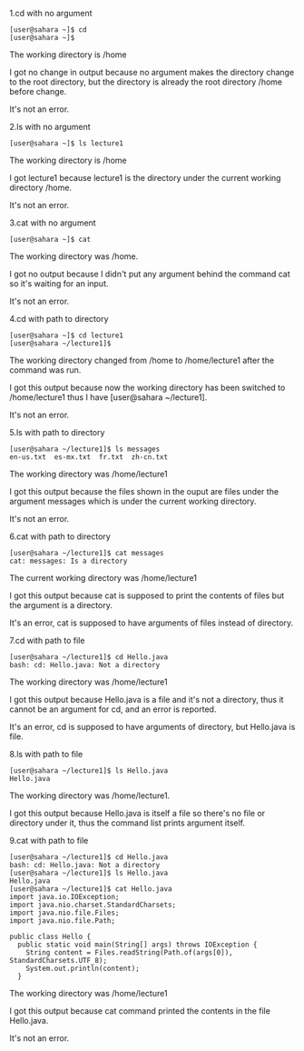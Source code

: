 1.cd with no argument
```
[user@sahara ~]$ cd
[user@sahara ~]$ 
```
The working directory is /home

I got no change in output because no argument makes the directory change to the root directory, but the directory is already the root directory /home before change.

It's not an error.

2.ls with no argument

```
[user@sahara ~]$ ls lecture1
```
The working directory is /home

I got lecture1 because lecture1 is the directory under the current working directory /home.

It's not an error.

3.cat with no argument

```
[user@sahara ~]$ cat
```
The working directory was /home.

I got no output because I didn't put any argument behind the command cat so it's waiting for an input.

It's not an error.

4.cd with path to directory

```
[user@sahara ~]$ cd lecture1
[user@sahara ~/lecture1]$ 
```

The working directory changed from /home to /home/lecture1 after the command was run.

I got this output because now the working directory has been switched to /home/lecture1 thus I have [user@sahara ~/lecture1].

It's not an error.

5.ls with path to directory

```
[user@sahara ~/lecture1]$ ls messages
en-us.txt  es-mx.txt  fr.txt  zh-cn.txt
```

The working directory was /home/lecture1

I got this output because the files shown in the ouput are files under the argument messages which is under the current working directory.

It's not an error.

6.cat with path to directory

```
[user@sahara ~/lecture1]$ cat messages
cat: messages: Is a directory
```

The current working directory was /home/lecture1

I got this output because cat is supposed to print the contents of files but the argument is a directory.

It's an error, cat is supposed to have arguments of files instead of directory.

7.cd with path to file

```
[user@sahara ~/lecture1]$ cd Hello.java
bash: cd: Hello.java: Not a directory
```

The working directory was /home/lecture1

I got this output because Hello.java is a file and it's not a directory, thus it cannot be an argument for cd, and an error is reported.

It's an error, cd is supposed to have arguments of directory, but Hello.java is file.

8.ls with path to file

```
[user@sahara ~/lecture1]$ ls Hello.java
Hello.java
```

The working directory was /home/lecture1.

I got this output because Hello.java is itself a file so there's no file or directory under it, thus the command list prints argument itself.

9.cat with path to file

```
[user@sahara ~/lecture1]$ cd Hello.java
bash: cd: Hello.java: Not a directory
[user@sahara ~/lecture1]$ ls Hello.java
Hello.java
[user@sahara ~/lecture1]$ cat Hello.java
import java.io.IOException;
import java.nio.charset.StandardCharsets;
import java.nio.file.Files;
import java.nio.file.Path;

public class Hello {
  public static void main(String[] args) throws IOException {
    String content = Files.readString(Path.of(args[0]), StandardCharsets.UTF_8);    
    System.out.println(content);
  }
```

The working directory was /home/lecture1

I got this output because cat command printed the contents in the file Hello.java.

It's not an error.
